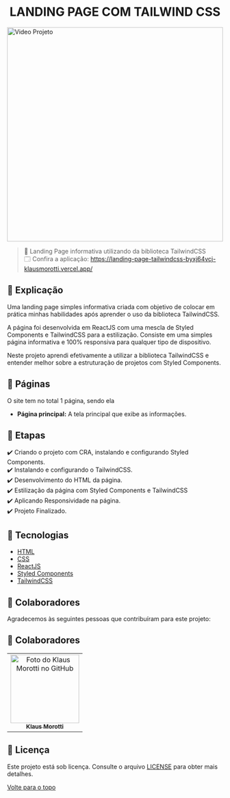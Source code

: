 <h1 align="center">LANDING PAGE COM TAILWIND CSS</h1>

<img src="landing-page-tailwindcss-gif.gif" alt="Video Projeto" width="100%" height="500">

> 🔎 Landing Page informativa utilizando da biblioteca TailwindCSS <br>
🗔 Confira a aplicação: https://landing-page-tailwindcss-byxj64vcj-klausmorotti.vercel.app/ <br>
## :page_facing_up: Explicação
Uma landing page simples informativa criada com objetivo de colocar em prática minhas habilidades após aprender o uso da biblioteca TailwindCSS.

A página foi desenvolvida em ReactJS com uma mescla de Styled Components e TailwindCSS para a estilização. Consiste em uma simples página informativa e 100% responsiva para qualquer tipo de dispositivo.

Neste projeto aprendi efetivamente a utilizar a biblioteca TailwindCSS e entender melhor sobre a estruturação de projetos com Styled Components.

## 📁 Páginas

O site tem no total 1 página, sendo ela

- **Página principal:** A tela principal que exibe as informações.


## 🎯 Etapas ##

:heavy_check_mark: Criando o projeto com CRA, instalando e configurando Styled Components. <br>
:heavy_check_mark: Instalando e configurando o TailwindCSS. <br>
:heavy_check_mark: Desenvolvimento do HTML da página. <br>
:heavy_check_mark: Estilização da página com Styled Components e TailwindCSS <br>
:heavy_check_mark: Aplicando Responsividade na página. <br>
:heavy_check_mark: Projeto Finalizado. <br>

## 🚀 Tecnologias ##

- [HTML](https://developer.mozilla.org/pt-BR/docs/Web/HTML)
- [CSS](https://developer.mozilla.org/pt-BR/docs/Web/CSS)
- [ReactJS](https://pt-br.reactjs.org/)
- [Styled Components](https://styled-components.com/)
- [TailwindCSS](https://tailwindcss.com/)

## 🤝 Colaboradores

Agradecemos às seguintes pessoas que contribuíram para este projeto:

## 🤝 Colaboradores

<table>
  <tr>
    <td align="center">
      <a href="#">
        <img src="https://avatars.githubusercontent.com/u/84789400?v=4" width="160px;" alt="Foto do Klaus Morotti no GitHub"/><br>
        <sub>
          <b>Klaus Morotti</b>
        </sub>
      </a>
    </td>
  </tr>
</table>

## 📝 Licença

Este projeto está sob licença. Consulte o arquivo <a href="https://github.com/klausmorotti/draw-canvas/blob/master/LICENSE">LICENSE</a> para obter mais detalhes.


<a href="#top">Volte para o topo</a>
